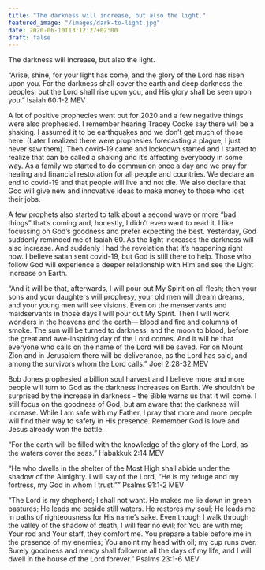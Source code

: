 ```yaml
---
title: "The darkness will increase, but also the light."
featured_image: "/images/dark-to-light.jpg"
date: 2020-06-10T13:12:27+02:00
draft: false
---
```


The darkness will increase, but also the light.

“Arise, shine, for your light has come, and the glory of the Lord has risen upon you. For the darkness shall cover the earth and deep darkness the peoples; but the Lord shall rise upon you, and His glory shall be seen upon you.”
‭‭Isaiah‬ ‭60:1-2‬ ‭MEV‬‬

A lot of positive prophecies went out for 2020 and a few negative things were also prophesied. I remember hearing Tracey Cooke say there will be a shaking. I assumed it to be earthquakes and we don’t get much of those here. (Later I realized there were prophesies forecasting a plague, I just never saw them). Then covid-19 came and lockdown started and I started to realize that can be called a shaking and it’s affecting everybody in some way. As a family we started to do communion once a day and we pray for healing and financial restoration for all people and countries. We declare an end to covid-19 and that people will live and not die. We also declare that God will give new and innovative ideas to make money to those who lost their jobs.

A few prophets also started to talk about a second wave or more “bad things” that’s coming and, honestly, I didn’t even want to read it. I like focussing on God’s goodness and prefer expecting the best. Yesterday, God suddenly reminded me of Isaiah 60. As the light increases the darkness will also increase. And suddenly I had the revelation that it’s happening right now. I believe satan sent covid-19, but God is still there to help. Those who follow God will experience a deeper relationship with Him and see the Light increase on Earth.

“And it will be that, afterwards, I will pour out My Spirit on all flesh; then your sons and your daughters will prophesy, your old men will dream dreams, and your young men will see visions. Even on the menservants and maidservants in those days I will pour out My Spirit. Then I will work wonders in the heavens and the earth— blood and fire and columns of smoke. The sun will be turned to darkness, and the moon to blood, before the great and awe-inspiring day of the Lord comes. And it will be that everyone who calls on the name of the Lord will be saved. For on Mount Zion and in Jerusalem there will be deliverance, as the Lord has said, and among the survivors whom the Lord calls.”
‭‭Joel‬ ‭2:28-32‬ ‭MEV‬‬

Bob Jones prophesied a billion soul harvest and I believe more and more people will turn to God as the darkness increases on Earth. We shouldn’t be surprised by the increase in darkness - the Bible warns us that it will come. I still focus on the goodness of God, but am aware that the darkness will increase. While I am safe with my Father, I pray that more and more people will find their way to safety in His presence. Remember God is love and Jesus already won the battle.

“For the earth will be filled with the knowledge of the glory of the Lord, as the waters cover the seas.”
‭‭Habakkuk‬ ‭2:14‬ ‭MEV‬‬

“He who dwells in the shelter of the Most High shall abide under the shadow of the Almighty. I will say of the Lord, “He is my refuge and my fortress, my God in whom I trust.””
‭‭Psalms‬ ‭91:1-2‬ ‭MEV‬‬

“The Lord is my shepherd; I shall not want. He makes me lie down in green pastures; He leads me beside still waters. He restores my soul; He leads me in paths of righteousness for His name’s sake. Even though I walk through the valley of the shadow of death, I will fear no evil; for You are with me; Your rod and Your staff, they comfort me. You prepare a table before me in the presence of my enemies; You anoint my head with oil; my cup runs over. Surely goodness and mercy shall followme all the days of my life, and I will dwell in the house of the Lord forever.”
‭‭Psalms‬ ‭23:1-6‬ ‭MEV‬‬